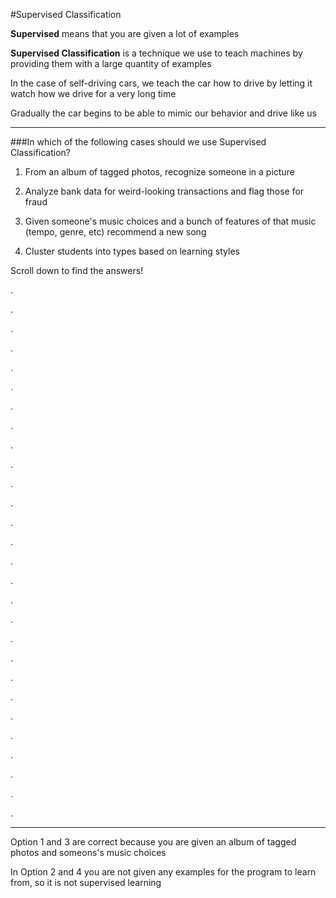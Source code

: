 #Supervised Classification

**Supervised** means that you are given a lot of examples

**Supervised Classification** is a technique we use to teach machines by providing them with a large quantity of examples

In the case of self-driving cars, we teach the car how to drive by letting it watch how we drive for a very long time

Gradually the car begins to be able to mimic our behavior and drive like us

***

###In which of the following cases should we use Supervised Classification?

1. From an album of tagged photos, recognize someone in a picture

2. Analyze bank data for weird-looking transactions and flag those for fraud

3. Given someone's music choices and a bunch of features of that music (tempo, genre, etc) recommend a new song

4. Cluster students into types based on learning styles

Scroll down to find the answers!

.

.

.

.

.

.

.

.

.

.

.

.

.

.

.

.

.

.

.

.

.

.

.

.

.

.

.

.

***

Option 1 and 3 are correct because you are given an album of tagged photos and someons's music choices

In Option 2 and 4 you are not given any examples for the program to learn from, so it is not supervised learning
